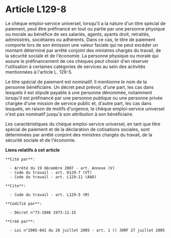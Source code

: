 # Article L129-8

Le chèque emploi-service universel, lorsqu'il a la nature d'un titre spécial de paiement, peut être préfinancé en tout ou
partie par une personne physique ou morale au bénéfice de ses salariés, agents, ayants droit, retraités, administrés,
sociétaires ou adhérents. Dans ce cas, le titre de paiement comporte lors de son émission une valeur faciale qui ne peut
excéder un montant déterminé par arrêté conjoint des ministres chargés du travail, de la sécurité sociale et de l'économie.
La personne physique ou morale qui assure le préfinancement de ces chèques peut choisir d'en réserver l'utilisation à
certaines catégories de services au sein des activités mentionnées à l'article L. 129-5.

Le titre spécial de paiement est nominatif. Il mentionne le nom de la personne bénéficiaire. Un décret peut prévoir, d'une
part, les cas dans lesquels il est stipulé payable à une personne dénommée, notamment lorsqu'il est préfinancé par une
personne publique ou une personne privée chargée d'une mission de service public et, d'autre part, les cas dans lesquels, en
raison de motifs d'urgence, le chèque emploi-service universel n'est pas nominatif jusqu'à son attribution à son
bénéficiaire.

Les caractéristiques du chèque emploi-service universel, en tant que titre spécial de paiement et de la déclaration de
cotisations sociales, sont déterminées par arrêté conjoint des ministres chargés du travail, de la sécurité sociale et de
l'économie.

**Liens relatifs à cet article**

	**Cité par**:

	  - Arrêté du 19 décembre 2007 - art. Annexe (V)
	  - Code du travail - art. D129-7 (VT)
	  - Code du travail - art. L129-11 (AbD)

	**Cite**:

	  - Code du travail - art. L129-5 (M)

	**Codifié par**:

	  - Décret n°73-1046 1973-11-15

	**Créé par**:

	  - Loi n°2005-841 du 26 juillet 2005 - art. 1 () JORF 27 juillet 2005
